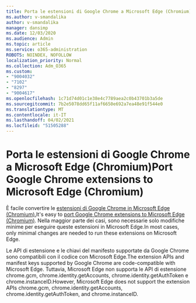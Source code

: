 ```yaml
---
title: Porta le estensioni di Google Chrome a Microsoft Edge (Chromium)
ms.author: v-smandalika
author: v-smandalika
manager: dansimp
ms.date: 12/03/2020
ms.audience: Admin
ms.topic: article
ms.service: o365-administration
ROBOTS: NOINDEX, NOFOLLOW
localization_priority: Normal
ms.collection: Adm_O365
ms.custom:
- "9004032"
- "7102"
- "8297"
- "9004617"
ms.openlocfilehash: 1c71d74d01c1e38e4c7789aea2c0b43701b3a5de
ms.sourcegitcommit: 7b2e5078dd65f11af6650e692a7ea48e91f544e0
ms.translationtype: MT
ms.contentlocale: it-IT
ms.lasthandoff: 04/02/2021
ms.locfileid: "51505288"
---
```

# <a name="port-google-chrome-extensions-to-microsoft-edge-chromium"></a><span data-ttu-id="b8f2c-102">Porta le estensioni di Google Chrome a Microsoft Edge (Chromium)</span><span class="sxs-lookup"><span data-stu-id="b8f2c-102">Port Google Chrome extensions to Microsoft Edge (Chromium)</span></span>

<span data-ttu-id="b8f2c-103">È facile convertire le [estensioni di Google Chrome in Microsoft Edge (Chromium).](https://docs.microsoft.com/microsoft-edge/extensions-chromium/developer-guide/port-chrome-extension)</span><span class="sxs-lookup"><span data-stu-id="b8f2c-103">It's easy to [port Google Chrome extensions to Microsoft Edge (Chromium)](https://docs.microsoft.com/microsoft-edge/extensions-chromium/developer-guide/port-chrome-extension).</span></span> <span data-ttu-id="b8f2c-104">Nella maggior parte dei casi, sono necessarie solo modifiche minime per eseguire queste estensioni in Microsoft Edge.</span><span class="sxs-lookup"><span data-stu-id="b8f2c-104">In most cases, only minimal changes are needed to run these extensions on Microsoft Edge.</span></span>

<span data-ttu-id="b8f2c-105">Le API di estensione e le chiavi del manifesto supportate da Google Chrome sono compatibili con il codice con Microsoft Edge.</span><span class="sxs-lookup"><span data-stu-id="b8f2c-105">The extension APIs and manifest keys supported by Google Chrome are code-compatible with Microsoft Edge.</span></span> <span data-ttu-id="b8f2c-106">Tuttavia, Microsoft Edge non supporta le API di estensione chrome.gcm, chrome.identity.getAccounts, chrome.identity.getAuthToken e chrome.instanceID.</span><span class="sxs-lookup"><span data-stu-id="b8f2c-106">However, Microsoft Edge does not support the extension APIs chrome.gcm, chrome.identity.getAccounts, chrome.identity.getAuthToken, and chrome.instanceID.</span></span>